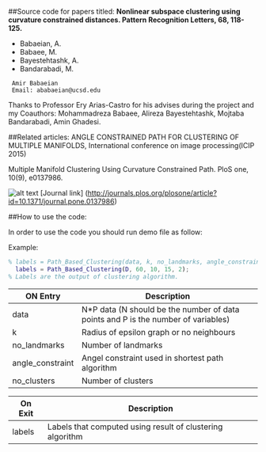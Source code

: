 ##Source code for papers titled:
**Nonlinear subspace clustering using curvature constrained distances. Pattern Recognition Letters, 68, 118-125.**
+ Babaeian, A.
+ Babaee, M.
+ Bayestehtashk, A.
+ Bandarabadi, M. 


```
 Amir Babaeian
 Email: ababaeian@ucsd.edu
```

Thanks to Professor Ery Arias-Castro for his advises during the project and  my Coauthors: Mohammadreza Babaee, Alireza Bayestehtashk, Mojtaba Bandarabadi, Amin Ghadesi.


##Related articles:
ANGLE CONSTRAINED PATH FOR CLUSTERING OF MULTIPLE MANIFOLDS, International conference on image processing(ICIP 2015)

Multiple Manifold Clustering Using Curvature Constrained Path. PloS one, 10(9), e0137986.

![alt text](http://i68.tinypic.com/2zylg5i.png "Journal Logo")
[Journal link] (http://journals.plos.org/plosone/article?id=10.1371/journal.pone.0137986)

##How to use the code:

In order to use the code you should run demo file as follow:

Example:
```matlab
% labels = Path_Based_Clustering(data, k, no_landmarks, angle_constraint, no_clusters);
  labels = Path_Based_Clustering(D, 60, 10, 15, 2);
% Labels are the output of clustering algorithm.
```

| ON Entry | Description          |
| ------------- | ----------- |
| data   | N*P data (N should be the number of data points and P is the number of variables)|
| k     |  Radius of epsilon graph or no neighbours |
| no_landmarks     |  Number of landmarks  |
| angle_constraint  |  Angel constraint used in shortest path algorithm|
| no_clusters   |  Number of clusters  |

|On Exit | Description  |
| ------------- | ----------- |
| labels      | Labels that computed using result of clustering algorithm  |


